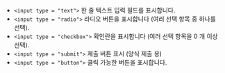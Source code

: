 * ```<input type = "text">```	한 줄 텍스트 입력 필드를 표시합니다.
* ```<input type = "radio">```	라디오 버튼을 표시합니다 (여러 선택 항목 중 하나를 선택).
* ```<input type = "checkbox">```	확인란을 표시합니다 (여러 선택 항목을 0 개 이상 선택).
* ```<input type = "submit">```	제출 버튼 표시 (양식 제출 용)
* ```<input type = "button">```	클릭 가능한 버튼을 표시합니다.